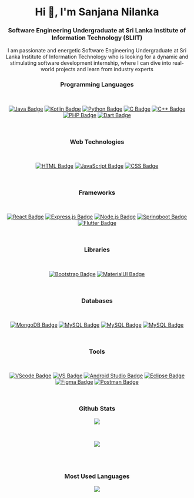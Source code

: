 <h1 align="center">Hi 👋, I'm Sanjana Nilanka</h1>
<h3 align="center">Software Engineering Undergraduate at Sri Lanka Institute of Information Technology (SLIIT)</h3>


<div align="center">
I am passionate and energetic Software Engineering Undergraduate at Sri Lanka Institute of Information Technology who is looking for a dynamic and stimulating software development internship, where I can dive into real-world projects and learn from industry experts

<br>

### Programming Languages

<br>

[![Java Badge](https://img.shields.io/badge/-Java-007396?style=for-the-badge&labelColor=black&logo=java&logoColor=007396)](#)
[![Kotlin Badge](https://img.shields.io/badge/-Kotlin-0095D5?style=for-the-badge&labelColor=black&logo=kotlin&logoColor=0095D5)](#)
[![Python Badge](https://img.shields.io/badge/-Python-3776AB?style=for-the-badge&labelColor=black&logo=python&logoColor=3776AB)](#)
[![C Badge](https://img.shields.io/badge/-C-00599C?style=for-the-badge&labelColor=black&logo=c&logoColor=00599C)](#)
[![C++ Badge](https://img.shields.io/badge/-C++-00599C?style=for-the-badge&labelColor=black&logo=c%2B%2B&logoColor=00599C)](#)
[![PHP Badge](https://img.shields.io/badge/-PHP-777BB4?style=for-the-badge&labelColor=black&logo=php&logoColor=777BB4)](#)
[![Dart Badge](https://img.shields.io/badge/-Dart-03589c?style=for-the-badge&labelColor=black&logo=dart&logoColor=03589c)](#)

<br>

### Web Technologies

<br>

[![HTML Badge](https://img.shields.io/badge/-HTML-E34F26?style=for-the-badge&labelColor=black&logo=html5&logoColor=E34F26)](#)
[![JavaScript Badge](https://img.shields.io/badge/-JavaScript-F0DB4F?style=for-the-badge&labelColor=black&logo=javascript&logoColor=F0DB4F)](#)
[![CSS Badge](https://img.shields.io/badge/-CSS-1572B6?style=for-the-badge&labelColor=black&logo=css3&logoColor=1572B6)](#)

<br>

### Frameworks

<br>

[![React Badge](https://img.shields.io/badge/-React-61DAFB?style=for-the-badge&labelColor=black&logo=react&logoColor=61DAFB)](#)
[![Express.js Badge](https://img.shields.io/badge/-Express.js-000000?style=for-the-badge&labelColor=white&logo=express&logoColor=000000)](#)
[![Node.js Badge](https://img.shields.io/badge/-Node.js-3C873A?style=for-the-badge&labelColor=black&logo=node.js&logoColor=3C873A)](#)
[![Springboot Badge](https://img.shields.io/badge/-springboot-69ad3c?style=for-the-badge&labelColor=black&logo=spring&logoColor=69ad3c)](#)
[![Flutter Badge](https://img.shields.io/badge/-flutter-5ac2f0?style=for-the-badge&labelColor=black&logo=flutter&logoColor=5ac2f0)](#)

<br>

### Libraries

<br>

[![Bootstrap Badge](https://img.shields.io/badge/-Bootstrap-7952B3?style=for-the-badge&labelColor=black&logo=bootstrap&logoColor=7952B3)](#)
[![MaterialUI Badge](https://img.shields.io/badge/-MaterialUI-0081CB?style=for-the-badge&labelColor=black&logo=material-ui&logoColor=0081CB)](#)

<br>

### Databases

<br>

[![MongoDB Badge](https://img.shields.io/badge/-MongoDB-47A248?style=for-the-badge&labelColor=black&logo=mongodb&logoColor=47A248)](#)
[![MySQL Badge](https://img.shields.io/badge/-Firebase-ffcb2a?style=for-the-badge&labelColor=black&logo=firebase&logoColor=ffcb2a)](#)
[![MySQL Badge](https://img.shields.io/badge/-MySQL-4479A1?style=for-the-badge&labelColor=black&logo=mysql&logoColor=4479A1)](#)
[![MySQL Badge](https://img.shields.io/badge/-SQLite-2a8dce?style=for-the-badge&labelColor=black&logo=sqlite&logoColor=2a8dce)](#)

<br>

### Tools

<br>

[![VScode Badge](https://img.shields.io/badge/-VS%20Code-1b84ca?style=for-the-badge&labelColor=black&logo=visualstudiocode&logoColor=1b84ca)](#)
[![VS Badge](https://img.shields.io/badge/-Visual%20Studio-704ea7?style=for-the-badge&labelColor=black&logo=visualstudio&logoColor=704ea7)](#)
[![Android Studio Badge](https://img.shields.io/badge/-Android%20Studio-3ddc84?style=for-the-badge&labelColor=black&logo=androidstudio&logoColor=3ddc84)](#)
[![Eclipse Badge](https://img.shields.io/badge/-Eclipse-2b2152?style=for-the-badge&labelColor=black&logo=eclipse&logoColor=2b2152)](#)
[![Figma Badge](https://img.shields.io/badge/-Figma-19b6f6?style=for-the-badge&labelColor=black&logo=figma&logoColor=19b6f6)](#)
[![Postman Badge](https://img.shields.io/badge/-Postman-f76935?style=for-the-badge&labelColor=black&logo=postman&logoColor=f76935)](#)

<br>

### Github Stats

![](https://streak-stats.demolab.com?user=SanjanaNilanka&theme=transparent&hide_border=true&mode=weekly)

<br>

![](https://github-readme-stats.vercel.app/api?username=SanjanaNilanka&layout=donut&theme=transparent&hide_border=true&text_color=2f80ed&hide_title=true)

<br>
<br>

### Most Used Languages

![](https://github-readme-stats.vercel.app/api/top-langs?username=SanjanaNilanka&layout=donut&theme=transparent&hide_border=true&text_color=2f80ed&hide_title=true)


</div>
